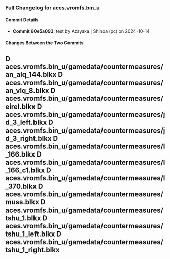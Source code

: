 ### Full Changelog for aces.vromfs.bin_u

#### Commit Details

- **Commit 60e5a093**: test by Azayaka | Shinoa (pc) on 2024-10-14
#### Changes Between the Two Commits

D	aces.vromfs.bin_u/gamedata/countermeasures/an_alq_144.blkx
D	aces.vromfs.bin_u/gamedata/countermeasures/an_vlq_8.blkx
D	aces.vromfs.bin_u/gamedata/countermeasures/eirel.blkx
D	aces.vromfs.bin_u/gamedata/countermeasures/jd_3_left.blkx
D	aces.vromfs.bin_u/gamedata/countermeasures/jd_3_right.blkx
D	aces.vromfs.bin_u/gamedata/countermeasures/l_166.blkx
D	aces.vromfs.bin_u/gamedata/countermeasures/l_166_c1.blkx
D	aces.vromfs.bin_u/gamedata/countermeasures/l_370.blkx
D	aces.vromfs.bin_u/gamedata/countermeasures/muss.blkx
D	aces.vromfs.bin_u/gamedata/countermeasures/tshu_1.blkx
D	aces.vromfs.bin_u/gamedata/countermeasures/tshu_1_left.blkx
D	aces.vromfs.bin_u/gamedata/countermeasures/tshu_1_right.blkx
---
